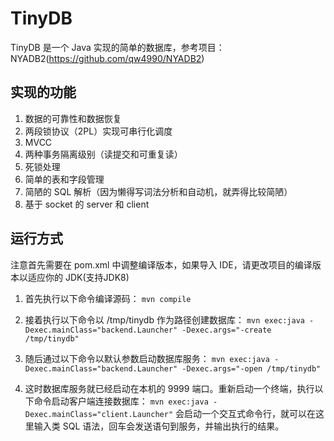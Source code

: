 # TinyDB

TinyDB 是一个 Java 实现的简单的数据库，参考项目：NYADB2(https://github.com/qw4990/NYADB2)

## 实现的功能

1. 数据的可靠性和数据恢复
2. 两段锁协议（2PL）实现可串行化调度
3. MVCC
4. 两种事务隔离级别（读提交和可重复读）
5. 死锁处理
6. 简单的表和字段管理
7. 简陋的 SQL 解析（因为懒得写词法分析和自动机，就弄得比较简陋）
8. 基于 socket 的 server 和 client


## 运行方式
注意首先需要在 pom.xml 中调整编译版本，如果导入 IDE，请更改项目的编译版本以适应你的 JDK(支持JDK8)

1. 首先执行以下命令编译源码：
`mvn compile`

2. 接着执行以下命令以 /tmp/tinydb 作为路径创建数据库：
`mvn exec:java -Dexec.mainClass="backend.Launcher" -Dexec.args="-create /tmp/tinydb"`

3. 随后通过以下命令以默认参数启动数据库服务：
`mvn exec:java -Dexec.mainClass="backend.Launcher" -Dexec.args="-open /tmp/tinydb"`

4. 这时数据库服务就已经启动在本机的 9999 端口。重新启动一个终端，执行以下命令启动客户端连接数据库：
`mvn exec:java -Dexec.mainClass="client.Launcher"`
会启动一个交互式命令行，就可以在这里输入类 SQL 语法，回车会发送语句到服务，并输出执行的结果。
